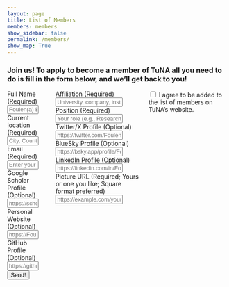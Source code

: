 ```yaml
---
layout: page
title: List of Members
members: members
show_sidebar: false
permalink: /members/
show_map: True
---
```



<h3 class="title mb-4 mt-5 has-text-centered">Join us! To apply to become a member of TuNA all you need to do is fill in the form below, and we’ll get back to you!</h3>

<form action="https://formspree.io/f/xdkkawdl" method="POST" class="box" enctype="multipart/form-data">


  <!-- Two Columns Layout -->
<div class="columns is-multiline">
    <div class="column is-6">
        <div class="field mb-4">
            <label class="label">Full Name (Required)</label>
            <div class="control">
                <input class="input" style="width: 80%;" type="text" name="name" placeholder="Foulen(a) El Foulani(ya)" required>
            </div>
        </div>
        <div class="field mb-4">
            <label class="label">Current location (Required)</label>
            <div class="control">
                <input class="input" style="width: 80%;" type="text" name="location" placeholder="City, Country" required>
            </div>
        </div>
        <div class="field mb-4">
            <label class="label">Email (Required)</label>
            <div class="control">
            <input class="input" style="width: 80%;" type="email" name="email" placeholder="Enter your email (Will not be displayed on our website)" required>
            </div>
        </div>
        <div class="field mb-4">
            <label class="label">Google Scholar Profile (Optional)</label>
            <div class="control">
            <input class="input" style="width: 80%;" type="url" name="scholar" placeholder="https://scholar.google.com/citations?user=Foulen(a)ElFoulani(ya)">
            </div>
        </div>
        <div class="field mb-4">
            <label class="label">Personal Website (Optional)</label>
            <div class="control">
            <input class="input" style="width: 80%;" type="url" name="website" placeholder="https://Foulen(a)ElFoulani(ya).com">
            </div>
        </div>
        <div class="field">
            <label class="label">GitHub Profile (Optional)</label>
            <div class="control">
            <input class="input" style="width: 80%;" type="url" name="github" placeholder="https://github.com/Foulen(a)ElFoulani(ya)">
            </div>
        </div>
    </div>
    <!-- Right Column -->
    <div class="column is-6">
        <div class="field mb-4">
            <label class="label mb-2">Affiliation (Required)</label>
            <div class="control">
            <input class="input" style="width: 80%;" type="text" name="affiliation" placeholder="University, company, institution" required>
            </div>
        </div>
        <div class="field mb-4">
            <label class="label">Position (Required)</label>
            <div class="control">
                <input class="input" style="width: 80%;" type="text" name="position" placeholder="Your role (e.g., Researcher, Student)" required>
            </div>
        </div>
      <div class="field mb-4">
        <label class="label">Twitter/X Profile (Optional)</label>
        <div class="control">
          <input class="input" style="width: 80%;" type="url" name="twitter" placeholder="https://twitter.com/Foulen(a)ElFoulani(ya)">
        </div>
      </div>
      <div class="field mb-4">
        <label class="label">BlueSky Profile (Optional)</label>
        <div class="control">
          <input class="input" style="width: 80%;" type="url" name="bluesky" placeholder="https://bsky.app/profile/Foulen(a)ElFoulani(ya)">
        </div>
      </div>
      <div class="field mb-4">
        <label class="label">LinkedIn Profile (Optional)</label>
        <div class="control">
          <input class="input" style="width: 80%;" type="url" name="linkedin" placeholder="https://linkedin.com/in/Foulen(a)ElFoulani(ya)">
        </div>
      </div>
      <div class="field">
        <label class="label">Picture URL (Required; Yours or one you like; Square format preferred)</label>
        <div class="control">
        <input class="input is-fullwidth" style="width: 80%;" type="url" name="profile_picture_url" placeholder="https://example.com/your-image.jpg" required>
    </div>
</div>
  </div>
    <!-- Full Width Fields (Below Both Columns) -->
    <div class="column is-12">
  <div class="field has-text-centered">
    <div class="control">
      <label class="checkbox">
        <input type="checkbox" name="consent" required>
        I agree to be added to the list of members on TuNA’s website.
      </label>
    </div>
  </div>
  </div>

  </div>
  <!-- Profile Picture Upload (Full Width) -->

  <!-- Submit Button -->
  <div class="field mt-4 has-text-centered">
    <div class="control">
      <button class="button is-primary" type="submit">Send!</button>
    </div>
  </div>

</form>

